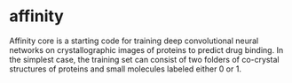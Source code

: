 # affinity

Affinity core is a starting code for training deep convolutional neural networks on crystallographic images of proteins to predict drug binding. In the simplest case, the training set can consist of two folders of co-crystal structures of proteins and small molecules labeled either 0 or 1. 
